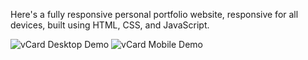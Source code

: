 Here's a fully responsive personal portfolio website, responsive for all devices, built using HTML, CSS, and JavaScript.

![vCard Desktop Demo](./website-demo-image/desktop.png "Desktop Demo")
![vCard Mobile Demo](./website-demo-image/mobile.png "Mobile Demo")
